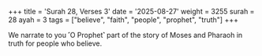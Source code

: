 +++
title = 'Surah 28, Verses 3'
date = '2025-08-27'
weight = 3255
surah = 28
ayah = 3
tags = ["believe", "faith", "people", "prophet", "truth"]
+++

We narrate to you ˹O Prophet˺ part of the story of Moses and Pharaoh in truth for people who believe.